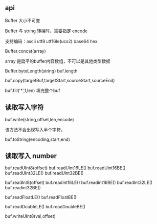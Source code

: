 
api
----


Buffer  大小不可变


Buffer 与 string 转换时，需要指定 encode

支持编码：ascii	 utf8   utf16le(ucs2)  base64	hex


Buffer.concat(array)

array 是扁平的buffer内容数组，不可以是其他类型数据

Buffer.byteLength(string)
buf.length 


buf.copy(targetBuf,targetStart,sourceStart,sourceEnd)

buf.fill('*',1,len) 填充整个buf


读取写入字符
----

buf.write(string,offset,len,encode)

该方法不会出现写入半个字符。

buf.toString(encoding,start,end)


读取写入 number
----

buf.readUInt8(offset)
buf.readUInt16LE()
buf.readUint16BE()
buf.readUInt32LE()
buf.readUint32BE()

buf.readInt8(offset)
buf.readInt16LE()
buf.readint16BE()
buf.readInt32LE()
buf.readint32BE()


buf.readFloatLE()
buf.readFloatBE()

buf.readDoubleLE()
buf.readDoubleBE()



buf.writeUInt8(val,offset)